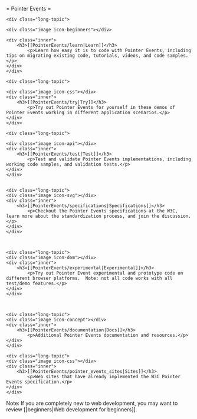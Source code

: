 = Pointer Events =

<div class="topic-container">

    <div class="long-topic">

	<div class="image icon-beginners"></div>

	<div class="inner">
	    <h3>[[PointerEvents/learn|Learn]]</h3>
            <p>Learn how easy it is to code with Pointer Events, including tips on migrating existing code, tutorials, videos, and code samples.</p>
	</div>
    </div>

    <div class="long-topic">

	<div class="image icon-css"></div>
	<div class="inner">
	    <h3>[[PointerEvents/try|Try]]</h3>
            <p>Try out Pointer Events for yourself in these demos of Pointer Events working in different application scenarios.</p>
	</div>
    </div>

    <div class="long-topic">

	<div class="image icon-api"></div>
	<div class="inner">
	    <h3>[[PointerEvents/test|Test]]</h3>
            <p>Test and validate Pointer Events implementations, including working code samples, and validation tests.</p>
	</div>
    </div>


    <div class="long-topic">
	<div class="image icon-svg"></div>
	<div class="inner">
	    <h3>[[PointerEvents/specifications|Specifications]]</h3>
            <p>Checkout the Pointer Events specifications at the W3C, learn more about the standardization process, and join the discussion.</p>
	</div>
    </div>



    <div class="long-topic">
	<div class="image icon-dom"></div>
	<div class="inner">
	    <h3>[[PointerEvents/experimental|Experimental]]</h3>
            <p>Try out Pointer Event experimental and prototype code on different browser platforms.  Note: not all code works with all test/demo features.</p>
	</div>
    </div>



    <div class="long-topic">
	<div class="image icon-concept"></div>
	<div class="inner">
	    <h3>[[PointerEvents/documentation|Docs]]</h3>
            <p>Additional Pointer Events documentation and resources.</p>
	</div>
    </div>

    <div class="long-topic">
	<div class="image icon-css"></div>
	<div class="inner">
	    <h3>[[PointerEvents/pointer_events_sites|Sites]]</h3>
            <p>Web sites that have already implemented the W3C Pointer Events specification.</p>
	</div>
    </div>

</div>
<div class="clearfixboth"></div>


Note: If you are completely new to web development, you may want to review [[beginners|Web development for beginners]].